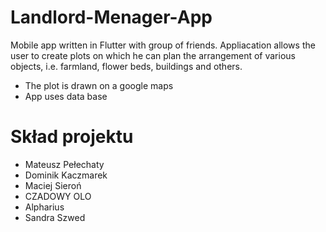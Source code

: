 # Landlord-Menager-App
Mobile app written in Flutter with group of friends.
Appliacation allows the user to create plots on which he can plan the arrangement of various objects, i.e. farmland, flower beds, buildings and others.

* The plot is drawn on a google maps
* App uses data base

# Skład projektu
- Mateusz Pełechaty
- Dominik Kaczmarek
- Maciej Sieroń
- CZADOWY OLO
- Alpharius
- Sandra Szwed
